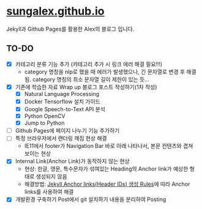# [sungalex.github.io](https://sungalex.github.io)

Jekyll과 Github Pages를 활용한 Alex의 블로그 입니다.

## TO-DO

- [x] 카테고리 분류 기능 추가 (카테고리 추가 시 링크 에러 해결 필요!!!)
  - category 명칭을 nlp로 했을 때 에러가 발생했으나, 긴 문자열로 변경 후 해결됨. category 명칭의 최소 문자열 길이 제한이 있는 듯...
- [x] 기존에 학습한 자료 Wrap up 블로그 포스트 작성하기(1차 작성)
  - [x] Natural Language Processing
  - [x] Docker Tensorflow 설치 가이드
  - [x] Google Speech-to-Text API 분석
  - [x] Python OpenCV
  - [x] Jump to Python
- [ ] Github Pages에 페이지 나누기 기능 추가하기
- [ ] 특정 브라우저에서 랜더링 깨짐 현상 해결
  - IE11에서 footer가 Navigation Bar 바로 아래 나타나서, 본문 컨텐츠와 겹쳐 보이는 현상
- [x] Internal Link(Anchor Link)가 동작하지 않는 현상
  - 현상: 한글, 영문, 특수문자가 섞여있는 Heading의 Anchor link가 예상한 형태로 생성되지 않음
  - 해결방법: [Jekyll Anchor links(Header IDs) 생성 Rules](https://sungalex.github.io/jekyll/2020/04/09/How-it-creates-Jekyll-anchor-link-from-markdown.html)에 따라 Anchor links를 사용하여 해결  
- [x] 개발환경 구축하기 Post에서 git 설치하기 내용을 분리하여 Posting
